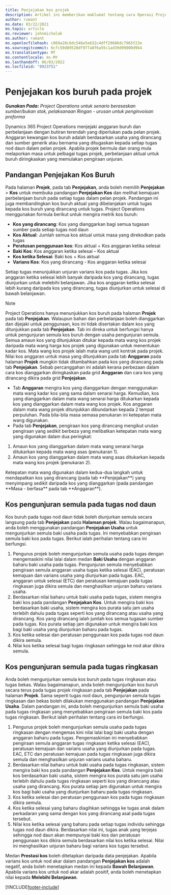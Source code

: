 ```yaml
---
title: Penjejakan kos projek
description: Artikel ini memberikan maklumat tentang cara Operasi Projek menjejaki kemajuan terhadap kos buruh dan membelanjakan projek.
author: rumant
ms.date: 03/22/2021
ms.topic: article
ms.reviewer: johnmichalak
ms.author: rumant
ms.openlocfilehash: c069a28c6dc546e5e632c4dff29686dc7965f23e
ms.sourcegitcommit: 6cfc50d89528df977a8f6a55c1ad39d99800d9b4
ms.translationtype: MT
ms.contentlocale: ms-MY
ms.lasthandoff: 06/03/2022
ms.locfileid: "8923751"
---
```

# <a name="labor-cost-tracking-on-projects"></a>Penjejakan kos buruh pada projek

_**Gunakan Pada:** Project Operations untuk senario berasaskan sumber/bukan stok, pelaksanaan Ringan - urusan untuk penginvoisan proforma_

Dynamics 365 Project Operations menjejaki anggaran buruh dan perbelanjaan dengan butiran terendah yang diperlukan pada pelan projek. Anggaran kewangan kos buruh adalah berdasarkan usaha yang dirancang dan sumber generik atau bernama yang ditugaskan kepada setiap tugas nod daun dalam pelan projek. Apabila projek bermula dan orang mula melaporkan masa untuk pelbagai tugas projek, perbelanjaan aktual untuk buruh diringkaskan yang memulakan pengiraan unjuran.

## <a name="labor-cost-tracking-view"></a>Pandangan Penjejakan Kos Buruh

Pada halaman **Projek**, pada tab **Penjejakan**, anda boleh memilih **Penjejakan** > **Kos** untuk membuka pandangan **Penjejakan Kos** dan melihat kemajuan perbelanjaan buruh pada setiap tugas dalam pelan projek. Pandangan ini juga membandingkan kos buruh aktual yang dibelanjakan untuk tugas kepada kos buruh yang dirancang untuk tugas. Project Operations menggunakan formula berikut untuk mengira metrik kos buruh:

- **Kos yang dirancang**: Kos yang dianggarkan bagi semua tugasan sumber pada setiap tugas nod daun
- **Kos Aktual**: Jumlah semua kos aktual untuk masa yang direkodkan pada tugas
- **Peratusan penggunaan kos**: Kos aktual ÷ Kos anggaran ketika selesai
- **Baki Kos**: Kos anggaran ketika selesai – Kos aktual
- **Kos ketika Selesai**: Baki kos + Kos aktual
- **Varians Kos**: Kos yang dirancang - Kos anggaran ketika selesai

Setiap tugas menunjukkan unjuran varians kos pada tugas. Jika kos anggaran ketika selesai lebih banyak daripada kos yang dirancang, tugas diunjurkan untuk melebihi belanjawan. Jika kos anggaran ketika selesai lebih kurang daripada kos yang dirancang, tugas diunjurkan untuk selesai di bawah belanjawan.

>[!NOTE]
> Project Operations hanya menunjukkan kos buruh pada halaman **Projek** pada tab **Penjejakan**. Walaupun bahan dan perbelanjaan boleh dianggarkan dan dijejaki untuk penggunaan, kos ini tidak disertakan dalam kos yang ditunjukkan pada tab **Penjejakan**. Tab ini direka untuk berfungsi hanya untuk pengunjuran semula kos buruh dengan usaha pengunjuran semula.
Semua amaun kos yang ditunjukkan ditukar kepada mata wang kos projek daripada mata wang harga kos projek yang digunakan untuk menentukan kadar kos. Mata wang kos projek ialah mata wang unit kontrak pada projek. Nilai kos anggaran untuk masa yang ditunjukkan pada tab **Anggaran** pada halaman **Projek** mungkin tidak ditambahkan pada kos yang dirancang pada tab **Penjejakan**. Sebab percanggahan ini adalah kerana perbezaan dalam cara kos dianggarkan diringkaskan pada grid **Anggaran** dan cara kos yang dirancang dikira pada grid **Penjejakan**. 
>
> - Tab **Anggaran** mengira kos yang dianggarkan dengan menggunakan mata wang kadar kos yang sama dalam senarai harga. Kemudian, kos yang dianggarkan dalam mata wang senarai harga ditukarkan kepada kos yang dianggarkan dalam mata wang kos projek. Kos anggaran dalam mata wang projek ditunjukkan dibundarkan kepada 2 tempat perpuluhan. Pada bila-bila masa semasa penukaran ini ketepatan mata wang digunakan. 
> - Pada tab **Penjejakan**, pengiraan kos yang dirancang mengikut urutan pengiraan yang sedikit berbeza yang melibatkan ketepatan mata wang yang digunakan dalam dua peringkat: 
   ><ol>
   ><li>Amaun kos yang dianggarkan dalam mata wang senarai harga ditukarkan kepada mata wang asas (penukaran 1).</li>
   ><li>Amaun kos yang dianggarkan dalam mata wang asas ditukarkan kepada mata wang kos projek (penukaran 2). </li>
   ></ol>
   >Ketepatan mata wang digunakan dalam kedua-dua langkah untuk mendapatkan kos yang dirancang (pada tab **Penjejakan**) yang menyimpang sedikit daripada kos yang dianggarkan (pada pandangan **Masa - berfasa** pada tab **Anggaran**). 
   
## <a name="reprojecting-costs-on-leaf-node-tasks"></a>Kos pengunjuran semula pada tugas nod daun

Kos buruh pada tugas nod daun tidak boleh diunjurkan semula secara langsung pada tab **Penjejakan** pada **Halaman projek**. Walau bagaimanapun, anda boleh menggunakan pandangan **Penjejakan Usaha** untuk mengunjurkan semula baki usaha pada tugas. Ini menyebabkan pengiraan semula baki kos pada tugas. Berikut ialah perihalan tentang cara ini berfungsi.

1. Pengurus projek boleh mengunjurkan semula usaha pada tugas dengan mengemaskini nilai lalai dalam medan **Baki Usaha** dengan anggaran baharu baki usaha pada tugas. Pengunjuran semula menyebabkan pengiraan semula anggaran usaha tugas ketika selesai (EAC), peratusan kemajuan dan varians usaha yang diunjurkan pada tugas. EAC, anggaran untuk selesai (ETC) dan peratusan kemajuan pada tugas ringkasan juga dikira semula dan menghasilkan unjuran baharu varians usaha.
2. Berdasarkan nilai baharu untuk baki usaha pada tugas, sistem mengira baki kos pada pandangan **Penjejakan Kos**. Untuk mengira baki kos berdasarkan baki usaha, sistem mengira kos purata satu jam usaha terlebih dahulu pada tugas seperti kos yang dirancang atau usaha yang dirancang. Kos yang dirancang ialah jumlah kos semua tugasan sumber pada tugas. Kos purata setiap jam digunakan untuk mengira baki kos bagi baki usaha yang diunjurkan baharu pada tugas.
3. Kos ketika selesai dan peratusan penggunaan kos pada tugas nod daun dikira semula.
4. Nilai kos ketika selesai bagi tugas ringkasan sehingga ke nod akar dikira semula.

## <a name="reprojecting-costs-on-summary-tasks"></a>Kos pengunjuran semula pada tugas ringkasan

Anda boleh mengunjurkan semula kos buruh pada tugas ringkasan atau tugas bekas. Walau bagaimanapun, anda boleh mengunjurkan kos buruh secara terus pada tugas projek ringkasan pada tab **Penjejakan** pada halaman **Projek**. Sama seperti tugas nod daun, pengunjuran semula tugas ringkasan dan bekas boleh dilakukan menggunakan pandangan **Penjejakan Usaha**. Dalam pandangan ini, anda boleh mengunjurkan semula baki usaha pada tugas ringkasan yang menyebabkan pengiraan semula baki kos pada tugas ringkasan. Berikut ialah perihalan tentang cara ini berfungsi.

1. Pengurus projek boleh mengunjurkan semula usaha pada tugas ringkasan dengan mengemas kini nilai lalai bagi baki usaha dengan anggaran baharu pada tugas. Pengemaskinian ini menyebabkan pengiraan semula anggaran tugas ringkasan ketika selesai (EAC), peratusan kemajuan dan varians usaha yang diunjurkan pada tugas. EAC, ETC dan peratusan kemajuan pada tugas ringkasan juga dikira semula dan menghasilkan unjuran varians usaha baharu.
2. Berdasarkan nilai baharu untuk baki usaha pada tugas ringkasan, sistem mengira baki kos pada pandangan **Penjejakan Kos**. Untuk mengira baki kos berdasarkan baki usaha, sistem mengira kos purata satu jam usaha terlebih dahulu pada tugas ringkasan seperti kos yang dirancang atau usaha yang dirancang. Kos purata setiap jam digunakan untuk mengira kos bagi baki usaha yang diunjurkan baharu pada tugas ringkasan.
3. Kos ketika selesai dan peratusan penggunaan kos pada tugas ringkasan dikira semula.
4. Kos ketika selesai yang baharu diagihkan sehingga ke tugas anak dalam perkadaran yang sama dengan kos yang dirancang asal pada tugas tersebut.
5. Nilai kos ketika selesai yang baharu pada setiap tugas individu sehingga tugas nod daun dikira. Berdasarkan nilai ini, tugas anak yang terjejas sehingga nod daun akan mempunyai baki kos dan peratusan penggunaan kos dikira semula berdasarkan nilai kos ketika selesai. Nilai ini menghasilkan unjuran baharu bagi varians kos tugas tersebut. 


Medan **Prestasi kos** boleh ditetapkan daripada data penjejakan. Apabila varians kos untuk nod akar dalam pandangan **Penjejakan kos** adalah negatif, anda boleh menetapkan medan ini kepada **Bawah Belanjawan**. Apabila varians kos untuk nod akar adalah positif, anda boleh menetapkan nilai kepada **Melebihi Belanjawan**.


[!INCLUDE[footer-include](../includes/footer-banner.md)]
